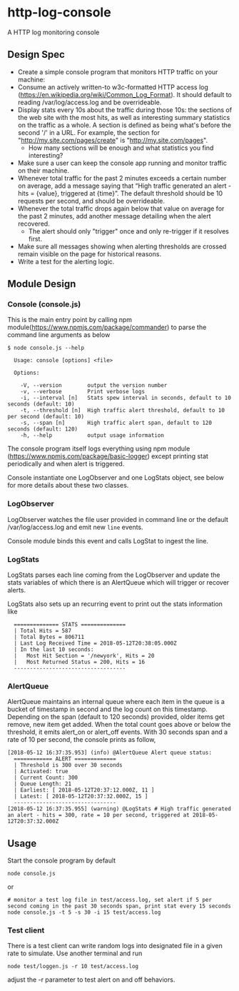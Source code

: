 # http-log-console
A HTTP log monitoring console

## Design Spec
- Create a simple console program that monitors HTTP traffic on your machine:
- Consume an actively written-to w3c-formatted HTTP access log (https://en.wikipedia.org/wiki/Common_Log_Format). It should default to reading /var/log/access.log and be overrideable.
- Display stats every 10s about the traffic during those 10s: the sections of the web site with the most hits, as well as interesting summary statistics on the traffic as a whole. A section is defined as being what's before the second '/' in a URL. For example, the section for "http://my.site.com/pages/create" is "http://my.site.com/pages".
  - How many sections will be enough and what statistics you find interesting?
- Make sure a user can keep the console app running and monitor traffic on their machine.
- Whenever total traffic for the past 2 minutes exceeds a certain number on average, add a message saying that “High traffic generated an alert - hits = {value}, triggered at {time}”. The default threshold should be 10 requests per second, and should be overrideable.
- Whenever the total traffic drops again below that value on average for the past 2 minutes, add another message detailing when the alert recovered.
  - The alert should only "trigger" once and only re-trigger if it resolves first.
- Make sure all messages showing when alerting thresholds are crossed remain visible on the page for historical reasons.
- Write a test for the alerting logic.

## Module Design
### Console (console.js)
This is the main entry point by calling npm module(https://www.npmjs.com/package/commander) to parse the command line arguments as below
```
$ node console.js --help

  Usage: console [options] <file>

  Options:

    -V, --version        output the version number
    -v, --verbose        Print verbose logs
    -i, --interval [n]   Stats spew interval in seconds, default to 10 seconds (default: 10)
    -t, --threshold [n]  High traffic alert threshold, default to 10 per second (default: 10)
    -s, --span [n]       High traffic alert span, default to 120 seconds (default: 120)
    -h, --help           output usage information
```
The console program itself logs everything using npm module (https://www.npmjs.com/package/basic-logger) except printing stat periodically and when alert is triggered.

Console instantiate one LogObserver and one LogStats object, see below for more details about these two classes.

### LogObserver
LogObserver watches the file user provided in command line or the default /var/log/access.log and emit new `line` events.

Console module binds this event and calls LogStat to ingest the line.

### LogStats
LogStats parses each line coming from the LogObserver and update the stats variables of which there is an AlertQueue which will trigger or recover alerts.

LogStats also sets up an recurring event to print out the stats information like
```
  ============== STATS ==============
  | Total Hits = 587
  | Total Bytes = 806711
  | Last Log Received Time = 2018-05-12T20:38:05.000Z
  | In the last 10 seconds:
  |   Most Hit Section = '/newyork', Hits = 20
  |   Most Returned Status = 200, Hits = 16
  -----------------------------------
```

### AlertQueue
AlertQueue maintains an internal queue where each item in the queue is a bucket of timestamp in second and the log count on this timestamp. Depending on the span (default to 120 seconds) provided, older items get remove, new item get added. When the total count goes above or below the threshold, it emits alert_on or alert_off events. With 30 seconds span and a rate of 10 per second, the console prints as follow,
```
[2018-05-12 16:37:35.953] (info) @AlertQueue Alert queue status:
  ============ ALERT =============
  | Threshold is 300 over 30 seconds
  | Activated: true
  | Current Count: 300
  | Queue Length: 21
  | Earliest: [ 2018-05-12T20:37:12.000Z, 11 ]
  | Latest: [ 2018-05-12T20:37:32.000Z, 15 ]
  --------------------------------
[2018-05-12 16:37:35.955] (warning) @LogStats # High traffic generated an alert - hits = 300, rate = 10 per second, triggered at 2018-05-12T20:37:32.000Z
```

## Usage
Start the console program by default
```
node console.js
```
or 
```
# monitor a test log file in test/access.log, set alert if 5 per second coming in the past 30 seconds span, print stat every 15 seconds
node console.js -t 5 -s 30 -i 15 test/access.log
```
### Test client
There is a test client can write random logs into designated file in a given rate to simulate. Use another terminal and run
```
node test/loggen.js -r 10 test/access.log
```
adjust the -r parameter to test alert on and off behaviors.

